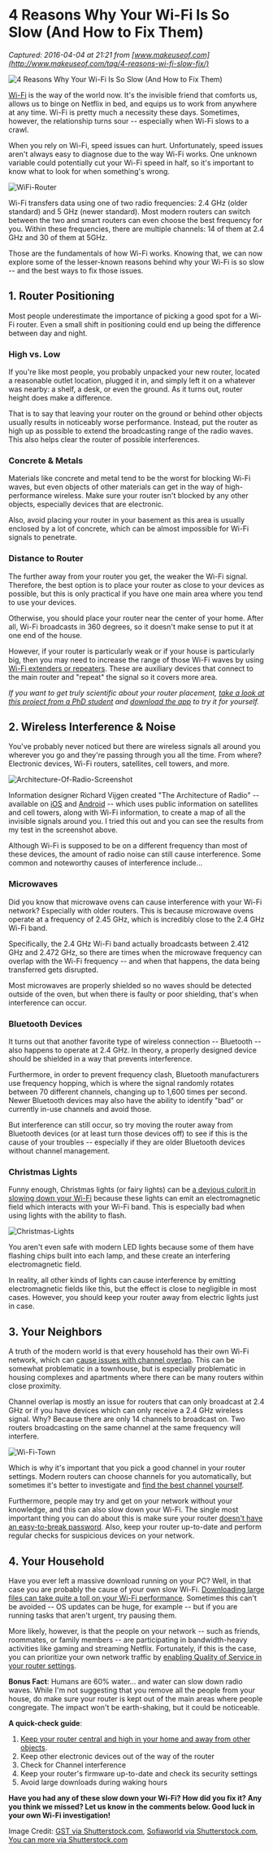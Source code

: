 # 4 Reasons Why Your Wi-Fi Is So Slow (And How to Fix Them)

_Captured: 2016-04-04 at 21:21 from [www.makeuseof.com](http://www.makeuseof.com/tag/4-reasons-wi-fi-slow-fix/)_

![4 Reasons Why Your Wi-Fi Is So Slow \(And How to Fix Them\)](http://cdn.makeuseof.com/wp-content/uploads/2016/04/slow-wifi-644x373.jpg?c52272)

[Wi-Fi](http://target.georiot.com/Proxy.ashx?TSID=15883&GR_URL=http%3A%2F%2Fwww.amazon.com%2Fdp%2FB00BUSDVBQ%2Fref%3Das_at%3Ftag%3Dmak041-20%26linkCode%3Das2%26&dtb=1) is the way of the world now. It's the invisible friend that comforts us, allows us to binge on Netflix in bed, and equips us to work from anywhere at any time. Wi-Fi is pretty much a necessity these days. Sometimes, however, the relationship turns sour -- especially when Wi-Fi slows to a crawl.

When you rely on Wi-Fi, speed issues can hurt. Unfortunately, speed issues aren't always easy to diagnose due to the way Wi-Fi works. One unknown variable could potentially cut your Wi-Fi speed in half, so it's important to know what to look for when something's wrong.

![WiFi-Router](http://cdn.makeuseof.com/wp-content/uploads/2016/03/WiFi-Router.jpg?c52272)

Wi-Fi transfers data using one of two radio frequencies: 2.4 GHz (older standard) and 5 GHz (newer standard). Most modern routers can switch between the two and smart routers can even choose the best frequency for you. Within these frequencies, there are multiple channels: 14 of them at 2.4 GHz and 30 of them at 5GHz.

Those are the fundamentals of how Wi-Fi works. Knowing that, we can now explore some of the lesser-known reasons behind why your Wi-Fi is so slow -- and the best ways to fix those issues.

## 1\. Router Positioning

Most people underestimate the importance of picking a good spot for a Wi-Fi router. Even a small shift in positioning could end up being the difference between day and night.

### High vs. Low

If you're like most people, you probably unpacked your new router, located a reasonable outlet location, plugged it in, and simply left it on a whatever was nearby: a shelf, a desk, or even the ground. As it turns out, router height does make a difference.

That is to say that leaving your router on the ground or behind other objects usually results in noticeably worse performance. Instead, put the router as high up as possible to extend the broadcasting range of the radio waves. This also helps clear the router of possible interferences.

### Concrete & Metals

Materials like concrete and metal tend to be the worst for blocking Wi-Fi waves, but even objects of other materials can get in the way of high-performance wireless. Make sure your router isn't blocked by any other objects, especially devices that are electronic.

Also, avoid placing your router in your basement as this area is usually enclosed by a lot of concrete, which can be almost impossible for Wi-Fi signals to penetrate.

### Distance to Router

The further away from your router you get, the weaker the Wi-Fi signal. Therefore, the best option is to place your router as close to your devices as possible, but this is only practical if you have one main area where you tend to use your devices.

Otherwise, you should place your router near the center of your home. After all, Wi-Fi broadcasts in 360 degrees, so it doesn't make sense to put it at one end of the house.

However, if your router is particularly weak or if your house is particularly big, then you may need to increase the range of those Wi-Fi waves by using [Wi-Fi extenders or repeaters](http://www.makeuseof.com/tag/wi-fi-extenders-work-best-wi-fi-extenders-can-buy/). These are auxiliary devices that connect to the main router and "repeat" the signal so it covers more area.

_If you want to get truly scientific about your router placement, [take a look at this project from a PhD student](http://jasmcole.com/2014/07/12/wifi-strife/) and [download the app](http://jasmcole.com/apps/) to try it for yourself._

## 2\. Wireless Interference & Noise

You've probably never noticed but there are wireless signals all around you wherever you go and they're passing through you all the time. From where? Electronic devices, Wi-Fi routers, satellites, cell towers, and more.

![Architecture-Of-Radio-Screenshot](http://cdn.makeuseof.com/wp-content/uploads/2016/03/Architecture-Of-Radio-Screenshot-1.jpg?c52272)

Information designer Richard Vijgen created "The Architecture of Radio" -- available on [iOS](https://itunes.apple.com/gb/app/architecture-of-radio/id1035160239?mt=8) and [Android](https://play.google.com/store/apps/details?id=nl.richardvijgen.architectureofradioAndroid&hl=en_GB) -- which uses public information on satellites and cell towers, along with Wi-Fi information, to create a map of all the invisible signals around you. I tried this out and you can see the results from my test in the screenshot above.

Although Wi-Fi is supposed to be on a different frequency than most of these devices, the amount of radio noise can still cause interference. Some common and noteworthy causes of interference include…

### Microwaves

Did you know that microwave ovens can cause interference with your Wi-Fi network? Especially with older routers. This is because microwave ovens operate at a frequency of 2.45 GHz, which is incredibly close to the 2.4 GHz Wi-Fi band.

Specifically, the 2.4 GHz Wi-Fi band actually broadcasts between 2.412 GHz and 2.472 GHz, so there are times when the microwave frequency can overlap with the Wi-Fi frequency -- and when that happens, the data being transferred gets disrupted.

Most microwaves are properly shielded so no waves should be detected outside of the oven, but when there is faulty or poor shielding, that's when interference can occur.

### Bluetooth Devices

It turns out that another favorite type of wireless connection -- Bluetooth -- also happens to operate at 2.4 GHz. In theory, a properly designed device should be shielded in a way that prevents interference.

Furthermore, in order to prevent frequency clash, Bluetooth manufacturers use frequency hopping, which is where the signal randomly rotates between 70 different channels, changing up to 1,600 times per second. Newer Bluetooth devices may also have the ability to identify "bad" or currently in-use channels and avoid those.

But interference can still occur, so try moving the router away from Bluetooth devices (or at least turn those devices off) to see if this is the cause of your troubles -- especially if they are older Bluetooth devices without channel management.

### Christmas Lights

Funny enough, Christmas lights (or fairy lights) can be [a devious culprit in slowing down your Wi-Fi](http://media.ofcom.org.uk/news/2015/connected-nations-wales/) because these lights can emit an electromagnetic field which interacts with your Wi-Fi band. This is especially bad when using lights with the ability to flash.

![Christmas-Lights](http://cdn.makeuseof.com/wp-content/uploads/2016/03/Christmas-Lights.jpg?c52272)

You aren't even safe with modern LED lights because some of them have flashing chips built into each lamp, and these create an interfering electromagnetic field.

In reality, all other kinds of lights can cause interference by emitting electromagnetic fields like this, but the effect is close to negligible in most cases. However, you should keep your router away from electric lights just in case.

## 3\. Your Neighbors

A truth of the modern world is that every household has their own Wi-Fi network, which can [cause issues with channel overlap](http://www.makeuseof.com/tag/4-things-that-might-be-slowing-down-your-home-network/). This can be somewhat problematic in a townhouse, but is especially problematic in housing complexes and apartments where there can be many routers within close proximity.

Channel overlap is mostly an issue for routers that can only broadcast at 2.4 GHz or if you have devices which can only receive a 2.4 GHz wireless signal. Why? Because there are only 14 channels to broadcast on. Two routers broadcasting on the same channel at the same frequency will interfere.

![Wi-Fi-Town](http://cdn.makeuseof.com/wp-content/uploads/2016/03/Wi-Fi-Town.jpg?c52272)

Which is why it's important that you pick a good channel in your router settings. Modern routers can choose channels for you automatically, but sometimes it's better to investigate and [find the best channel yourself](http://www.makeuseof.com/tag/when-defaults-are-bad-how-to-pick-a-unique-wireless-channel-for-your-router/).

Furthermore, people may try and get on your network without your knowledge, and this can also slow down your Wi-Fi. The single most important thing you can do about this is make sure your router [doesn't have an easy-to-break password](http://www.makeuseof.com/tag/7-password-mistakes-will-likely-get-hacked/). Also, keep your router up-to-date and perform regular checks for suspicious devices on your network.

## 4\. Your Household

Have you ever left a massive download running on your PC? Well, in that case you are probably the cause of your own slow Wi-Fi. [Downloading large files can take quite a toll on your Wi-Fi performance](http://www.makeuseof.com/tag/wifi-speed-drop-fix/). Sometimes this can't be avoided -- OS updates can be huge, for example -- but if you are running tasks that aren't urgent, try pausing them.

More likely, however, is that the people on your network -- such as friends, roommates, or family members -- are participating in bandwidth-heavy activities like gaming and streaming Netflix. Fortunately, if this is the case, you can prioritize your own network traffic by [enabling Quality of Service in your router settings](http://www.makeuseof.com/tag/fix-gaming-video-lag-easy-router-tweak/).

**Bonus Fact**: Humans are 60% water… and water can slow down radio waves. While I'm not suggesting that you remove all the people from your house, do make sure your router is kept out of the main areas where people congregate. The impact won't be earth-shaking, but it could be noticeable.

**A quick-check guide**:

  1. [Keep your router central and high in your home and away from other objects](http://www.makeuseof.com/tag/wireless-feng-shui-optimize-house-wifi-reception/).
  2. Keep other electronic devices out of the way of the router
  3. Check for Channel interference
  4. Keep your router's firmware up-to-date and check its security settings
  5. Avoid large downloads during waking hours

**Have you had any of these slow down your Wi-Fi? How did you fix it? Any you think we missed? Let us know in the comments below. Good luck in your own Wi-Fi investigation!**

Image Credit: [GST via Shutterstock.com](http://www.shutterstock.com/pic-247356082/stock-vector-wi-fi-connection-design-vector-illustration-eps-graphic.html?src=iG6HPz9MO7s9xObbCa7CxA-1-21), [Sofiaworld via Shutterstock.com](http://www.shutterstock.com/pic-222951379/stock-photo-christmas-lights-over-dark-blue-background.html?src=JAwnmnGf2PZiM__uaKsuRA-1-1), [You can more via Shutterstock.com](http://www.shutterstock.com/pic-361393196/stock-photo-wi-fi-wireless-router-on-wooden-table.html?src=qJyfcjVh3kce_pjRHeDu0A-1-0)
